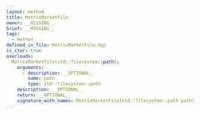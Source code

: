 ```yaml
---
layout: method
title: MatrixMarketFile
owner: __MISSING__
brief: __MISSING__
tags:
  - method
defined_in_file: MatrixMarketFile.hpp
is_ctor: true
overloads:
  MatrixMarketFile(std::filesystem::path):
    arguments:
      - description: __OPTIONAL__
        name: path
        type: std::filesystem::path
    description: __OPTIONAL__
    return: __OPTIONAL__
    signature_with_names: MatrixMarketFile(std::filesystem::path path)
---
```

